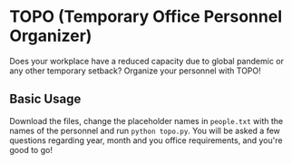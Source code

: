 # TOPO (Temporary Office Personnel Organizer)
Does your workplace have a reduced capacity due to global pandemic or any other temporary setback? Organize your personnel with TOPO!

## Basic Usage
Download the files, change the placeholder names in `people.txt` with the names of the personnel and run `python topo.py`. You will be asked a few questions regarding year, month and you office requirements, and you're good to go!

